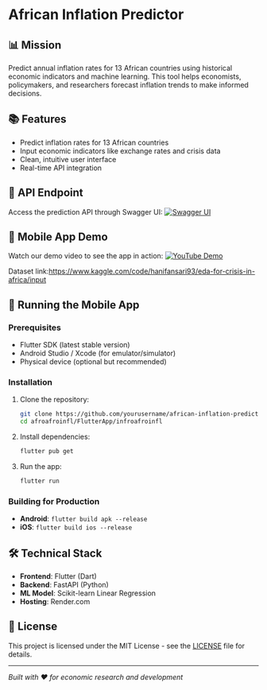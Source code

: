 # African Inflation Predictor

## 📊 Mission
Predict annual inflation rates for 13 African countries using historical economic indicators and machine learning. This tool helps economists, policymakers, and researchers forecast inflation trends to make informed decisions.
## 📚 Features
- Predict inflation rates for 13 African countries
- Input economic indicators like exchange rates and crisis data
- Clean, intuitive user interface
- Real-time API integration

## 🔗 API Endpoint
Access the prediction API through Swagger UI:
[![Swagger UI](https://img.shields.io/badge/Swagger-85EA2D?style=for-the-badge&logo=Swagger&logoColor=white)](https://infoafroapi.onrender.com/docs#/default/predict_inflation_predict_post)

## 📱 Mobile App Demo
Watch our demo video to see the app in action:
[![YouTube Demo](https://img.shields.io/badge/YouTube-FF0000?style=for-the-badge&logo=youtube&logoColor=white)](https://youtu.be/6SPMGjFREfM)

Dataset link:https://www.kaggle.com/code/hanifansari93/eda-for-crisis-in-africa/input

## 🚀 Running the Mobile App

### Prerequisites
- Flutter SDK (latest stable version)
- Android Studio / Xcode (for emulator/simulator)
- Physical device (optional but recommended)

### Installation
1. Clone the repository:
   ```bash
   git clone https://github.com/yourusername/african-inflation-predictor.git
   cd afroafroinfl/FlutterApp/infroafroinfl
   ```

2. Install dependencies:
   ```bash
   flutter pub get
   ```

3. Run the app:
   ```bash
   flutter run
   ```

### Building for Production
- **Android**: `flutter build apk --release`
- **iOS**: `flutter build ios --release`

## 🛠 Technical Stack
- **Frontend**: Flutter (Dart)
- **Backend**: FastAPI (Python)
- **ML Model**: Scikit-learn Linear Regression
- **Hosting**: Render.com


## 📄 License
This project is licensed under the MIT License - see the [LICENSE](LICENSE) file for details.

---
*Built with ❤️ for economic research and development*
